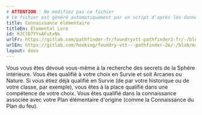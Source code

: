 ```yaml
---
# ATTENTION : Ne modifiez pas ce fichier
# Ce fichier est généré automatiquement par un script d'après les données du module Foundry VTT officiel et de sa traduction
title: Connaissance élémentaire
titleEn: Elemental Lore
id: RJClD7YYsAFutxNs
urlFr: https://gitlab.com/pathfinder-fr/foundryvtt-pathfinder2-fr/-/blob/master/data/feats/RJClD7YYsAFutxNs.htm
urlEn: https://gitlab.com/hooking/foundry-vtt---pathfinder-2e/-/blob/master/packs/data/feats.db/elemental-lore.json
layout: dons
---
```

Vous vous êtes dévoué vous-même à la recherche des secrets de la Sphère intérieure. Vous êtes qualifié à votre choix en  Survie et soit Arcanes ou Nature. Si vous étiez déjà qualifié en Survie (de par votre historique ou de votre classe, par exemple), vous êtes à la place qualifié dans une compétence de votre choix. Vous êtes qualifié dans la connaissance associée avec votre Plan élémentaire d'origine (comme la Connaissance du Plan du feu).
